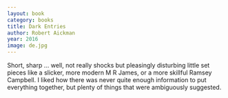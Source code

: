 ```yaml
---
layout: book
category: books
title: Dark Entries
author: Robert Aickman
year: 2016
image: de.jpg
---
```

Short, sharp … well, not really shocks but pleasingly disturbing little set pieces like a slicker, more modern M R James, or a more skillful Ramsey Campbell.  I liked how there was never quite enough information to put everything together, but plenty of things that were ambiguously suggested. 
